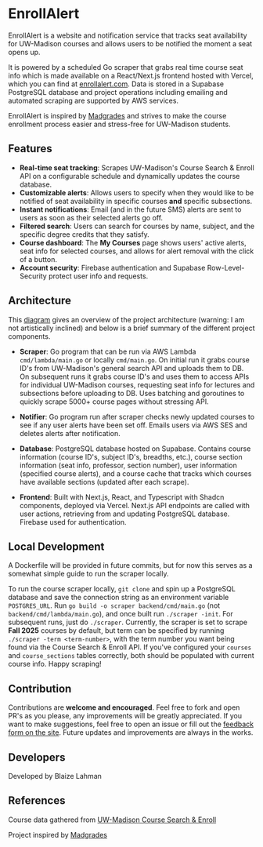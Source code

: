 # EnrollAlert

EnrollAlert is a website and notification service that tracks seat availability for UW-Madison courses and allows users to be notified the moment a seat opens up.

It is powered by a scheduled Go scraper that grabs real time course seat info which is made available on a React/Next.js frontend hosted with Vercel, which you can find at [enrollalert.com](https://enrollalert.com). Data is stored in a Supabase PostgreSQL database and project operations including emailing and automated scraping are supported by AWS services.

EnrollAlert is inspired by [Madgrades](https://madgrades.com/) and strives to make the course enrollment process easier and stress-free for UW-Madison students.

## Features
* **Real-time seat tracking**: Scrapes UW-Madison's Course Search & Enroll API on a configurable schedule and dynamically updates the course database.
* **Customizable alerts**: Allows users to specify when they would like to be notified of seat availability in specific courses **and** specific subsections.
* **Instant notifications**: Email (and in the future SMS) alerts are sent to users as soon as their selected alerts go off.
* **Filtered search**: Users can search for courses by name, subject, and the specific degree credits that they satisfy.
* **Course dashboard**: The **My Courses** page shows users' active alerts, seat info for selected courses, and allows for alert removal with the click of a button.
* **Account security**: Firebase authentication and Supabase Row-Level-Security protect user info and requests.

## Architecture
This [diagram](https://excalidraw.com/#json=EtAxdgVJvC4ljiklX6Lbq,0gplpgcVAYaZrhMYSNrFLA) gives an overview of the project architecture (warning: I am not artistically inclined) and below is a brief summary of the different project components.

* **Scraper**: Go program that can be run via AWS Lambda `cmd/lambda/main.go` or locally `cmd/main.go`. On initial run it grabs course ID's from UW-Madison's general search API and uploads them to DB. On subsequent runs it grabs course ID's and uses them to access APIs for individual UW-Madison courses, requesting seat info for lectures and subsections before uploading to DB. Uses batching and goroutines to quickly scrape 5000+ course pages without stressing API.

* **Notifier**: Go program run after scraper checks newly updated courses to see if any user alerts have been set off. Emails users via AWS SES and deletes alerts after notification.

* **Database**: PostgreSQL database hosted on Supabase. Contains course information (course ID's, subject ID's, breadths, etc.), course section information (seat info, professor, section number), user information (specified course alerts), and a course cache that tracks which courses have available sections (updated after each scrape).

* **Frontend**: Built with Next.js, React, and Typescript with Shadcn components, deployed via Vercel. Next.js API endpoints are called with user actions, retrieving from and updating PostgreSQL database. Firebase used for authentication.

## Local Development
A Dockerfile will be provided in future commits, but for now this serves as a somewhat simple guide to run the scraper locally.

To run the course scraper locally, `git clone` and spin up a PostgreSQL database and save the connection string as an environment variable `POSTGRES_URL`. Run `go build -o scraper backend/cmd/main.go` (not `backend/cmd/lambda/main.go`), and once built run `./scraper -init`. For subsequent runs, just do `./scraper`. Currently, the scraper is set to scrape **Fall 2025** courses by default, but term can be specified by running `./scraper -term <term-number>`, with the term number you want being found via the Course Search & Enroll API. If you've configured your `courses` and `course_sections` tables correctly, both should be populated with current course info. Happy scraping!

## Contribution
Contributions are **welcome and encouraged**. Feel free to fork and open PR's as you please, any improvements will be greatly appreciated. If you want to make suggestions, feel free to open an issue or fill out the [feedback form on the site](https://form.jotform.com/251638644266161). Future updates and improvements are always in the works.

## Developers
Developed by Blaize Lahman

## References
Course data gathered from [UW-Madison Course Search & Enroll](https://public.enroll.wisc.edu/search)

Project inspired by [Madgrades](https://github.com/Madgrades)





 
